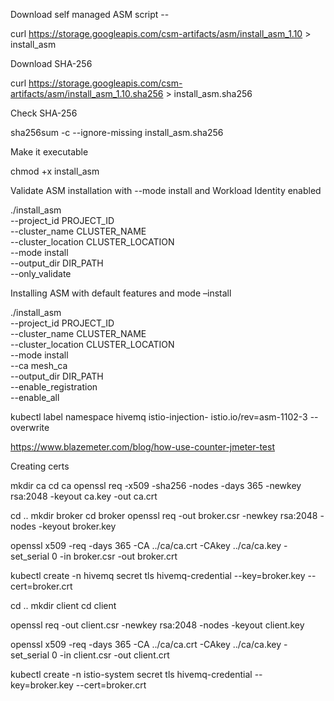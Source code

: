Download self managed ASM script -- 

curl https://storage.googleapis.com/csm-artifacts/asm/install_asm_1.10 > install_asm

Download SHA-256 

curl https://storage.googleapis.com/csm-artifacts/asm/install_asm_1.10.sha256 > install_asm.sha256

Check SHA-256

sha256sum -c --ignore-missing install_asm.sha256

Make it executable  

chmod +x install_asm

Validate ASM installation with --mode install and Workload Identity enabled 

./install_asm \
  --project_id PROJECT_ID \
  --cluster_name CLUSTER_NAME \
  --cluster_location CLUSTER_LOCATION \
  --mode install \
  --output_dir DIR_PATH \
  --only_validate

Installing ASM with default features and mode –install 

./install_asm \
  --project_id PROJECT_ID \
  --cluster_name CLUSTER_NAME \
  --cluster_location CLUSTER_LOCATION \
  --mode install \
  --ca mesh_ca \
  --output_dir DIR_PATH \
  --enable_registration \
  --enable_all


kubectl label namespace hivemq istio-injection- istio.io/rev=asm-1102-3 --overwrite


https://www.blazemeter.com/blog/how-use-counter-jmeter-test


Creating certs 




mkdir ca
cd ca
openssl req -x509 -sha256 -nodes -days 365 -newkey rsa:2048 -keyout ca.key -out ca.crt

cd ..
mkdir broker
cd broker
openssl req -out broker.csr -newkey rsa:2048 -nodes -keyout broker.key


openssl x509 -req -days 365 -CA ../ca/ca.crt -CAkey ../ca/ca.key -set_serial 0 -in broker.csr -out broker.crt

kubectl create -n hivemq secret tls hivemq-credential --key=broker.key --cert=broker.crt

cd ..
mkdir client 
cd client 

openssl req -out client.csr -newkey rsa:2048 -nodes -keyout client.key

openssl x509 -req -days 365 -CA ../ca/ca.crt -CAkey ../ca/ca.key -set_serial 0 -in client.csr -out client.crt



kubectl create -n istio-system secret tls hivemq-credential --key=broker.key --cert=broker.crt